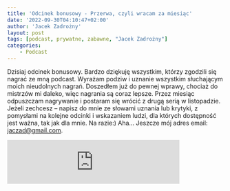 ```yaml
---
title: 'Odcinek bonusowy - Przerwa, czyli wracam za miesiąc'
date: '2022-09-30T04:10:47+02:00'
author: 'Jacek Zadrożny'
layout: post
tags: [podcast, prywatne, zabawne, "Jacek Zadrożny"]
categories:
    - Podcast
---
```

Dzisiaj odcinek bonusowy. Bardzo dziękuję wszystkim, którzy zgodzili się nagrać ze mną podcast. Wyrażam podziw i uznanie wszystkim słuchającym moich nieudolnych nagrań. Doszedłem już do pewnej wprawy, chociaż do mistrzów mi daleko, więc nagrania są coraz lepsze. Przez miesiąc odpuszczam nagrywanie i postaram się wrócić z drugą serią w listopadzie. Jeżeli zechcesz – napisz do mnie ze słowami uznania lub krytyki, z pomysłami na kolejne odcinki i wskazaniem ludzi, dla których dostępność jest ważna, tak jak dla mnie. Na razie:) Aha… Jeszcze mój adres email: <jaczad@gmail.com>.

<iframe src="https://anchor.fm/jaczad/embed/episodes/Przerwa--czyli-wracam-za-miesic-e1oht14" height="102px" width="400px" frameborder="0" scrolling="no"></iframe>
